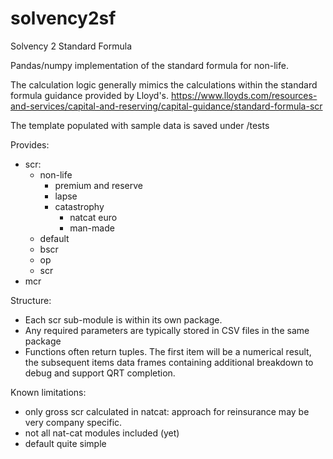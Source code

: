 # solvency2sf
Solvency 2 Standard Formula

Pandas/numpy implementation of the standard formula for non-life.

The calculation logic generally mimics the calculations within the standard formula guidance provided by Lloyd's.
https://www.lloyds.com/resources-and-services/capital-and-reserving/capital-guidance/standard-formula-scr

The template populated with sample data is saved under /tests

Provides:
- scr:
  - non-life
    - premium and reserve
    - lapse
    - catastrophy
      - natcat euro
      - man-made
  - default
  - bscr
  - op
  - scr
- mcr

Structure:
- Each scr sub-module is within its own package.
- Any required parameters are typically stored in CSV files in the same package 
- Functions often return tuples. The first item will be a numerical result, the subsequent items data frames containing additional breakdown to debug and support QRT completion.

Known limitations:
- only gross scr calculated in natcat: approach for reinsurance may be very company specific.
- not all nat-cat modules included (yet)
- default quite simple
